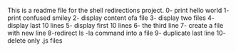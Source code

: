 This is a readme file for the shell redirections project.
0- print hello world
1- print confused smiley
2- display content ofa file
3- display two files
4- display last 10 lines
5- display first 10 lines
6- the third line
7- create a file with new line
8-redirect ls -la command into a file 
9- duplicate last line
10- delete only .js files
